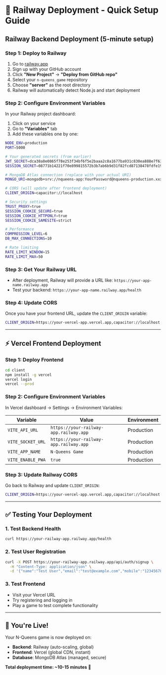 # 🚂 Railway Deployment - Quick Setup Guide

## Railway Backend Deployment (5-minute setup)

### Step 1: Deploy to Railway
1. Go to [railway.app](https://railway.app)
2. Sign up with your GitHub account
3. Click **"New Project"** → **"Deploy from GitHub repo"**
4. Select your `n-queens_game` repository
5. Choose **"server"** as the root directory
6. Railway will automatically detect Node.js and start deployment

### Step 2: Configure Environment Variables
In your Railway project dashboard:

1. Click on your service
2. Go to **"Variables"** tab
3. Add these variables one by one:

```bash
NODE_ENV=production
PORT=5000

# Your generated secrets (from earlier)
JWT_SECRET=dca38a8e0865f78e253f34bf6f5e2baaa2c8a1677ba931c830ea888e7f630ba1df181f67657b8ce3cebb02450c0c7809afb6ca9a8b65a94ccd3b676028f593e4
SESSION_SECRET=08771b14221f70e899815572b3b7ab6b9d31f82fcd87138478fdfe191e131b052250c6077a71f6b3ec1ace176403403ba94ba058e1308cc9306681c359d261d

# MongoDB Atlas connection (replace with your actual URI)
MONGO_URI=mongodb+srv://nqueens-app:YourPassword@nqueens-production.xxxxx.mongodb.net/n-queens-game-prod?retryWrites=true&w=majority

# CORS (will update after frontend deployment)
CLIENT_ORIGIN=capacitor://localhost

# Security settings
TRUST_PROXY=true
SESSION_COOKIE_SECURE=true
SESSION_COOKIE_HTTPONLY=true
SESSION_COOKIE_SAMESITE=strict

# Performance
COMPRESSION_LEVEL=6
DB_MAX_CONNECTIONS=10

# Rate limiting
RATE_LIMIT_WINDOW=15
RATE_LIMIT_MAX=50
```

### Step 3: Get Your Railway URL
- After deployment, Railway will provide a URL like: `https://your-app-name.railway.app`
- Test your backend: `https://your-app-name.railway.app/health`

### Step 4: Update CORS
Once you have your frontend URL, update the `CLIENT_ORIGIN` variable:
```bash
CLIENT_ORIGIN=https://your-vercel-app.vercel.app,capacitor://localhost
```

---

## ⚡ Vercel Frontend Deployment

### Step 1: Deploy Frontend
```bash
cd client
npm install -g vercel
vercel login
vercel --prod
```

### Step 2: Configure Environment Variables
In Vercel dashboard → Settings → Environment Variables:

| Variable | Value | Environment |
|----------|--------|-------------|
| `VITE_API_URL` | `https://your-railway-app.railway.app` | Production |
| `VITE_SOCKET_URL` | `https://your-railway-app.railway.app` | Production |
| `VITE_APP_NAME` | `N-Queens Game` | Production |
| `VITE_ENABLE_PWA` | `true` | Production |

### Step 3: Update Railway CORS
Go back to Railway and update `CLIENT_ORIGIN`:
```bash
CLIENT_ORIGIN=https://your-vercel-app.vercel.app,capacitor://localhost
```

---

## ✅ Testing Your Deployment

### 1. Test Backend Health
```bash
curl https://your-railway-app.railway.app/health
```

### 2. Test User Registration
```bash
curl -X POST https://your-railway-app.railway.app/api/auth/signup \
  -H "Content-Type: application/json" \
  -d '{"name":"Test User","email":"test@example.com","mobile":"1234567890","password":"testpass123"}'
```

### 3. Test Frontend
- Visit your Vercel URL
- Try registering and logging in
- Play a game to test complete functionality

---

## 🎉 You're Live!

Your N-Queens game is now deployed on:
- **Backend**: Railway (auto-scaling, global)
- **Frontend**: Vercel (global CDN, instant)
- **Database**: MongoDB Atlas (managed, secure)

**Total deployment time: ~10-15 minutes** 🚀